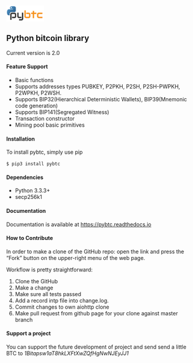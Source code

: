 <img src="docs/img/pybtc.png" width="100">

## Python bitcoin library

Current version is 2.0


#### Feature Support

* Basic functions
* Supports addresses types PUBKEY, P2PKH, P2SH, P2SH-PWPKH, P2WPKH, P2WSH.
* Supports BIP32(Hierarchical Deterministic Wallets), BIP39(Mnemonic code generation)
* Supports BIP141(Segregated Witness)
* Transaction constructor
* Mining pool basic primitives

#### Installation

To install pybtc, simply use pip

    $ pip3 install pybtc
    
#### Dependencies

* Python 3.3.3+
* secp256k1


#### Documentation

Documentation is available at https://pybtc.readthedocs.io


#### How to Contribute

In order to make a clone of the GitHub repo: open the link and press the “Fork” button on the upper-right menu of the web page.

Workflow is pretty straightforward:

1. Clone the GitHub
2. Make a change
3. Make sure all tests passed
4. Add a record intp file into change.log.
5. Commit changes to own aiohttp clone
6. Make pull request from github page for your clone against master branch



#### Support a project

You can support the future development of project and send send a little BTC to *1Bitapsw1aT8hkLXFtXwZQfHgNwNJEyJJ1*

